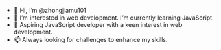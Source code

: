- 👋 Hi, I’m @zhongjiamu101
- 👀 I’m interested in web development. I’m currently learning JavaScript.
- 🌱 Aspiring JavaScript developer with a keen interest in web development. 
- 📫 Always looking for challenges to enhance my skills.

